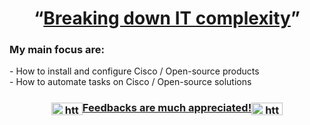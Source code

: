 <h1 align="center"><q><ins>Breaking down IT complexity</ins></q></h1>
<h3 align="center"></h3>

<h3>My main focus are:</h3>
- How to install and configure Cisco / Open-source products<br>
- How to automate tasks on Cisco / Open-source solutions

<h3 align="center"><a href="https://linkedin.com/in/xavier-valette/" target="blank"><img align="center" src="https://raw.githubusercontent.com/rahuldkjain/github-profile-readme-generator/master/src/images/icons/Social/linked-in-alt.svg" alt="https://www.linkedin.com/in/xavier-valette/" height="20" width="50" />Feedbacks are much appreciated!<img align="center" src="https://raw.githubusercontent.com/rahuldkjain/github-profile-readme-generator/master/src/images/icons/Social/linked-in-alt.svg" alt="https://www.linkedin.com/in/xavier-valette/" height="20" width="50" /></h1>

